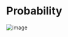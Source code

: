 # Probability
![image](https://github.com/user-attachments/assets/497d176b-6daf-404d-ab3a-09e66ce1fe51)
